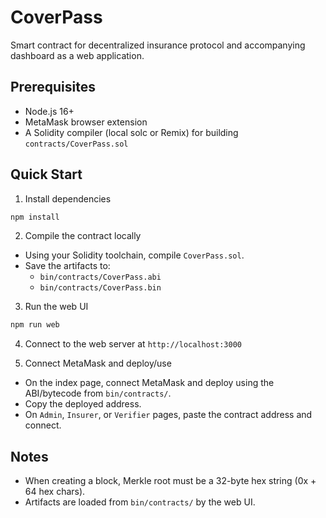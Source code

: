 # CoverPass

Smart contract for decentralized insurance protocol and accompanying dashboard as a web application.

## Prerequisites
- Node.js 16+
- MetaMask browser extension
- A Solidity compiler (local solc or Remix) for building `contracts/CoverPass.sol`

## Quick Start
1) Install dependencies
```bash
npm install
```

2) Compile the contract locally
- Using your Solidity toolchain, compile `CoverPass.sol`.
- Save the artifacts to:
  - `bin/contracts/CoverPass.abi`
  - `bin/contracts/CoverPass.bin`

3) Run the web UI 
```bash
npm run web
```

4) Connect to the web server at ``http://localhost:3000``

5) Connect MetaMask and deploy/use
- On the index page, connect MetaMask and deploy using the ABI/bytecode from `bin/contracts/`.
- Copy the deployed address.
- On `Admin`, `Insurer`, or `Verifier` pages, paste the contract address and connect.

## Notes
- When creating a block, Merkle root must be a 32-byte hex string (0x + 64 hex chars).
- Artifacts are loaded from `bin/contracts/` by the web UI.
